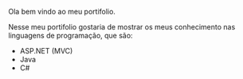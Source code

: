Ola bem vindo ao meu portifolio.

Nesse meu portifolio gostaria de mostrar os meus conhecimento nas linguagens de programação, que são:

 * ASP.NET (MVC)
 * Java
 * C#
